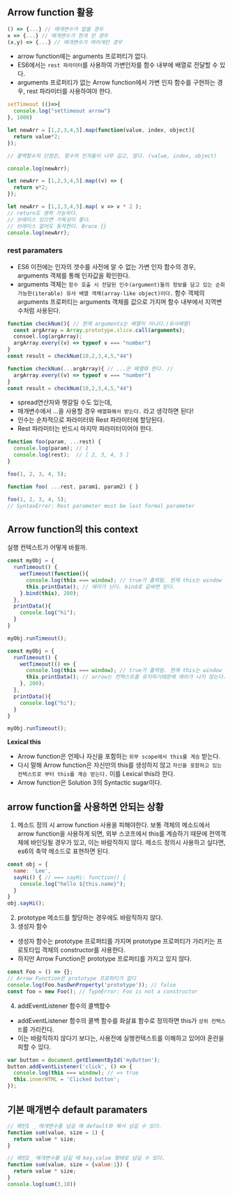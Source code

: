 ## Arrow function 활용
```js
() => {...} // 매개변수가 없을 경우
x => {...} // 매개변수가 한개 인 경우
(x,y) => {...} // 매개변수가 여러개인 경우
```
- arrow function에는 arguments 프로퍼티가 없다. 
- ES6에서는 `rest 파라미터`를 사용하여 가변인자를 함수 내부에 배열로 전달할 수 있다. 
- arguments 프로퍼티가 없는 Arrow function에서 가변 인자 함수를 구현하는 경우, rest 파라미터를 사용하여야 한다.

```js
setTimeout (()=>{
  console.log("settimeout arrow")
}, 1000)

let newArr = [1,2,3,4,5].map(function(value, index, object){
  return value*2;
});

// 콜백함수의 단점은, 함수의 인자들이 너무 길고, 많다. (value, index, object)

console.log(newArr);
```
```js
let newArr = [1,2,3,4,5].map((v) => {
  return v*2;
});
```
```js
let newArr = [1,2,3,4,5].map( v => v * 2 );
// return도 생략 가능하다.
// 브레이스 있으면 가독성이 좋다.
// 브레이스 없어도 동작한다. Brace {}
console.log(newArr);
```
### rest paramaters
- ES6 이전에는 인자의 갯수를 사전에 알 수 없는 가변 인자 함수의 경우, arguments 객체를 통해 인자값을 확인한다.
- arguments 객체는 `함수 호출 시 전달된 인수(argument)들의 정보를 담고 있는 순회가능한(iterable) 유사 배열 객체(array-like object)이다.` 함수 객체의 arguments 프로퍼티는 arguments 객체를 값으로 가지며 함수 내부에서 지역변수처럼 사용된다.
```js
function checkNum(){ // 현재 arguments는 배열이 아니다.(유사배열)
  const argArray = Array.prototype.slice.call(arguments);
  consoel.log(argArray);
  argArray.every((v) => typeof v === "number")
}
const result = checkNum(10,2,3,4,5,"44")
```
```js
function checkNum(...argArray){ // ...은 배열화 한다. // 
  argArray.every((v) => typeof v === "number")
}
const result = checkNum(10,2,3,4,5,"44")
```
- spread연산자와 햇갈릴 수도 있는데,
- 매개변수에서 ...을 사용할 경우 `배열화해서 받는다.` 라고 생각하면 된다!
- 인수는 순차적으로 파라미터와 Rest 파라미터에 할당된다.
- Rest 파라미터는 반드시 마지막 파라미터이어야 한다.

```js
function foo(param, ...rest) {
  console.log(param); // 1
  console.log(rest);  // [ 2, 3, 4, 5 ]
}

foo(1, 2, 3, 4, 5);
```
```js
function foo( ...rest, param1, param2) { }

foo(1, 2, 3, 4, 5);
// SyntaxError: Rest parameter must be last formal parameter
```

## Arrow function의 this context
실행 컨텍스트가 어떻게 바뀔까.

```js
const myObj = {
  runTimeout() {
    wetTimeout(function(){
      console.log(this === window); // true가 출력됨. 현재 this는 window
      this.printData(); // 에러가 난다. bind로 감싸면 된다. 
    }.bind(this), 200);
  },
  printData(){
    console.log("hi");
  }
}

myObj.runTimeout();
```
```js
const myObj = {
  runTimeout() {
    wetTimeout(() => {
      console.log(this === window); // true가 출력됨. 현재 this는 window
      this.printData(); // arrow는 컨텍스트를 유지하기때문에 에러가 나지 않는다.
    }, 200);
  },
  printData(){
    console.log("hi");
  }
}

myObj.runTimeout();
```

**Lexical this**
- Arrow function은 언제나 자신을 포함하는 `외부 scope에서 this를 계승` 받는다. 
- 다시 말해 Arrow function은 자신만의 this를 생성하지 않고 `자신을 포함하고 있는 컨텍스트로 부터 this를 계승 받는다.` 이를 Lexical this라 한다. 
- Arrow function은 Solution 3의 Syntactic sugar이다.

## arrow function을 사용하면 안되는 상황
1. 메소드 정의 시 arrow function 사용을 피해야한다.
보통 객체의 메소드에서 arrow function을 사용하게 되면, 외부 스코프에서 this를 계승하기 때문에 전역객체에 바인딩될 경우가 있고, 이는 바람직하지 않다. 메소드 정의시 사용하고 싶다면, es6의 축약 메소드로 표현하면 된다.
```js
const obj = {
  name: 'Lee',
  sayHi() { // === sayHi: function() {
    console.log("hello ${this.name}");
  }
}
obj.sayHi(); 
```

2. prototype 메소드를 할당하는 경우에도 바람직하지 않다.
3. 생성자 함수
- 생성자 함수는 prototype 프로퍼티를 가지며 prototype 프로퍼티가 가리키는 프로토타입 객체의 constructor를 사용한다. 
- 하지만 Arrow Function은 prototype 프로퍼티를 가지고 있지 않다.
```js
const Foo = () => {};
// Arrow Function은 prototype 프로퍼티가 없다
console.log(Foo.hasOwnProperty('prototype')); // false
const foo = new Foo(); // TypeError: Foo is not a constructor
```

4. addEventListener 함수의 콜백함수
- addEventListener 함수의 콜백 함수를 화살표 함수로 정의하면 this가 `상위 컨택스트`를 가리킨다.
- 이는 바람직하지 않다기 보다는, 사용전에 실행컨텍스트를 이해하고 있어야 혼란을 피할 수 있다. 
```js
var button = document.getElementById('myButton');  
button.addEventListener('click', () => {  
  console.log(this === window); // => true
  this.innerHTML = 'Clicked button';
});
```

## 기본 매개변수 default paramaters
```js
// 패턴1 _ 매개변수를 넘길 때 default화 해서 넘길 수 있다.
function sum(value, size = 1) {
  return value * size;
}

// 패턴2_ 매개변수를 넘길 때 key,value 형태로 넘길 수 있다.
function sum(value, size = {value:1}) {
  return value * size;
}
console.log(sum(3,10))
```

